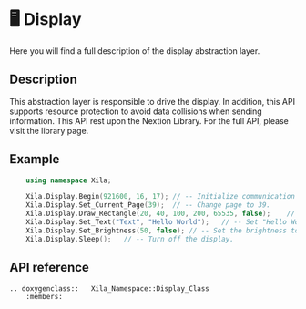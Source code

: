 # 🖥️ Display

Here you will find a full description of the display abstraction layer.

## Description

This abstraction layer is responsible to drive the display.
In addition, this API supports resource protection to avoid data collisions when sending information.
This API rest upon the Nextion Library. For the full API, please visit the library page.

## Example

```cpp
    using namespace Xila;

    Xila.Display.Begin(921600, 16, 17); // -- Initialize communication with the screen to 921600 baud at pin 16 and 17.
    Xila.Display.Set_Current_Page(39);  // -- Change page to 39.
    Xila.Display.Draw_Rectangle(20, 40, 100, 200, 65535, false);    // -- Draws a filled rectangle at coordinates (20, 40) with a width of 100 and a length of 200.
    Xila.Display.Set_Text("Text", "Hello World");   // -- Set "Hello World" text in Text object.
    Xila.Display.Set_Brightness(50, false); // -- Set the brightness to half without saving it (display EEPROM).
    Xila.Display.Sleep();   // -- Turn off the display.
```

## API reference

```{eval-rst}
.. doxygenclass::   Xila_Namespace::Display_Class
    :members:
```

